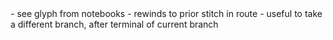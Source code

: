 <rewind>
- see glyph from notebooks
- rewinds to prior stitch in route
  - useful to take a different branch, after terminal of current branch
